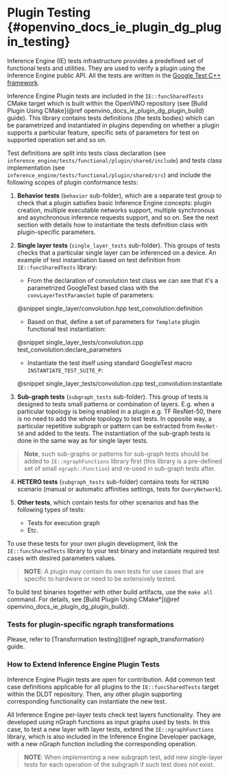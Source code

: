 # Plugin Testing {#openvino_docs_ie_plugin_dg_plugin_testing}

Inference Engine (IE) tests infrastructure provides a predefined set of functional tests and utilities. They are used to verify a plugin using the Inference Engine public API.
All the tests are written in the [Google Test C++ framework](https://github.com/google/googletest).

Inference Engine Plugin tests are included in the `IE::funcSharedTests` CMake target which is built within the OpenVINO repository
(see [Build Plugin Using CMake](@ref openvino_docs_ie_plugin_dg_plugin_build) guide). This library contains tests definitions (the tests bodies) which can be parametrized and instantiated in plugins depending on whether a plugin supports a particular feature, specific sets of parameters for test on supported operation set and so on.

Test definitions are split into tests class declaration (see `inference_engine/tests/functional/plugin/shared/include`) and tests class implementation (see `inference_engine/tests/functional/plugin/shared/src`) and include the following scopes of plugin conformance tests:

1. **Behavior tests** (`behavior` sub-folder), which are a separate test group to check that a plugin satisfies basic Inference
Engine concepts: plugin creation, multiple executable networks support, multiple synchronous and asynchronous inference requests support, and so on. See the next section with details how to instantiate the tests definition class with plugin-specific parameters.

2. **Single layer tests** (`single_layer_tests` sub-folder). This groups of tests checks that a particular single layer can be inferenced on a device. An example of test instantiation based on test definition from `IE::funcSharedTests` library:

    - From the declaration of convolution test class we can see that it's a parametrized GoogleTest based class with the `convLayerTestParamsSet` tuple of parameters:

    @snippet single_layer/convolution.hpp test_convolution:definition

    - Based on that, define a set of parameters for `Template` plugin functional test instantiation:

    @snippet single_layer_tests/convolution.cpp test_convolution:declare_parameters

    - Instantiate the test itself using standard GoogleTest macro `INSTANTIATE_TEST_SUITE_P`:

    @snippet single_layer_tests/convolution.cpp test_convolution:instantiate

3. **Sub-graph tests** (`subgraph_tests` sub-folder). This group of tests is designed to tests small patterns or combination of layers. E.g. when a particular topology is being enabled in a plugin e.g. TF ResNet-50, there is no need to add the whole topology to test tests. In opposite way, a particular repetitive subgraph or pattern can be extracted from `ResNet-50` and added to the tests. The instantiation of the sub-graph tests is done in the same way as for single layer tests.
> **Note**, such sub-graphs or patterns for sub-graph tests should be added to `IE::ngraphFunctions` library first (this library is a pre-defined set of small `ngraph::Function`) and re-used in sub-graph tests after.

4. **HETERO tests** (`subgraph_tests` sub-folder) contains tests for `HETERO` scenario (manual or automatic affinities settings, tests for `QueryNetwork`).

5. **Other tests**, which contain tests for other scenarios and has the following types of tests:
    - Tests for execution graph
    - Etc.

To use these tests for your own plugin development, link the `IE::funcSharedTests` library to your test binary and instantiate required test cases with desired parameters values.

> **NOTE**: A plugin may contain its own tests for use cases that are specific to hardware or need to be extensively tested.

To build test binaries together with other build artifacts, use the `make all` command. For details, see
[Build Plugin Using CMake*](@ref openvino_docs_ie_plugin_dg_plugin_build).

### Tests for plugin-specific ngraph transformations

Please, refer to [Transformation testing](@ref ngraph_transformation) guide.

### How to Extend Inference Engine Plugin Tests

Inference Engine Plugin tests are open for contribution.
Add common test case definitions applicable for all plugins to the `IE::funcSharedTests` target within the DLDT repository. Then, any other plugin supporting corresponding functionality can instantiate the new test.

All Inference Engine per-layer tests check test layers functionality. They are developed using nGraph functions
as input graphs used by tests. In this case, to test a new layer with layer tests, extend
the `IE::ngraphFunctions` library, which is also included in the Inference Engine Developer package, with a new nGraph function
including the corresponding operation.

> **NOTE**: When implementing a new subgraph test, add new single-layer tests for each operation of the subgraph if such test does not exist.
